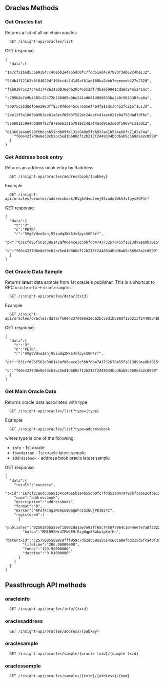 ## Oracles Methods

### Get Oracles list
Returns a list of all on chain oracles

```
  GET /insight-api/oracles/list
```

GET response:
```
{
  "data":[
    "1e7cf21a6d535a9154cc46e5b2e4a55db0fc7fdd51ad479798bf3eb62c4be132",
    "53db4f12162e6f84620df195cc4c7d149af61ae189ba2deb7eeeeeeb427e7320",
    "fab81975c27c46d3748631ad836ebb20c46bc2af7dbaeb9841cdaec84a5241ac",
    "c789b8e7e9b4505c22472b238d05a06e241e004149886936a240c564330fca8a",
    "ab975cabd0dfbee2980ff85784dde45c67605ef464fa1edc3d451fc215f1513d",
    "2de11f3a10d3b09b2ae61a8ecf05b8f5824c24aafc41aac621e0a758dad7dfbc",
    "526801239e4d0d08f82fd786e632167919214daf4acd96e3c0df59694c31ad12",
    "613662aaee978f6b6cbb51cd009fe131c840e5fc6937a41b534e68fc21d5a74a",
    "f60e4237d0e8e30cb2bc5ed1b688df12b213f2448034bbd6ab5c569d8a2c0599"
  ]
}
```

### Get Address book entry
Returns an address book entry by Raddress

```
  GET /insight-api/oracles/addressbook/{pubkey}
```

Example
```
  GET /insight-api/oracles/oracles/addressbook/RVg6Vdvo2enj95zudq2Wk5JvfpysSGP4rf
```

GET response:
```
{
  "data":{
    "t":"R",
    "n":"PETR",
    "r":"RVg6Vdvo2enj95zudq2Wk5JvfpysSGP4rf",
    "pk":"031cfd95f561d386142af06e4ce2c5bbfdb4743732670455f1813d99ea0b3015f1",
    "o":"f60e4237d0e8e30cb2bc5ed1b688df12b213f2448034bbd6ab5c569d8a2c0599"
  }
}
```

### Get Oracle Data Sample
Returns latest data sample from 1st oracle's publisher. This is a shortcut to RPC ```oracleinfo``` -> ```oraclesamples```

```
  GET /insight-api/oracles/data/{txid}
```

Example
```
  GET /insight-api/oracles/oracles/data/f60e4237d0e8e30cb2bc5ed1b688df12b213f2448034bbd6ab5c569d8a2c0599
```

GET response:
```
{
  "data":{
    "t":"R",
    "n":"PETR",
    "r":"RVg6Vdvo2enj95zudq2Wk5JvfpysSGP4rf",
    "pk":"031cfd95f561d386142af06e4ce2c5bbfdb4743732670455f1813d99ea0b3015f1",
    "o":"f60e4237d0e8e30cb2bc5ed1b688df12b213f2448034bbd6ab5c569d8a2c0599"
  }
}
```

### Get Main Oracle Data
Returns oracle data associated with type

```
  GET /insight-api/oracles/list?type={type}
```

Example
```
  GET /insight-api/oracles/list?type=addressbook
```

where type is one of the following:

- ```info``` - 1st oracle
- ```foundation``` - 1st oracle latest sample
- ```addressbook``` - address book oracle latest sample

GET response:
```
{
  "data":{
    "result":"success",
    "txid":"1e7cf21a6d535a9154cc46e5b2e4a55db0fc7fdd51ad479798bf3eb62c4be132",
    "name":"addressbook",
    "description":"addressbook",
    "format":"D",
    "marker":"RPofXcng3McApu9QagWhozbzUUjP83BJ4C",
    "registered":[
      {
        "publisher":"0256380ba5eef15002da1ae7e93ff65c745073964c1e44e67e7a8f3322036d5dbb",
        "baton":"RM1R95Nr47Fm9E9rRzgWqp5BwkutpKefHn",
        "batontxid":"c25750055898c8fff959c7db2dd59a15b14c66ca9efbd215d5fca4bf3a430f17",
        "lifetime":"200.00000000",
        "funds":"199.99000000",
        "datafee":"0.01000000"
      }
    ]
  }
}
```

## Passthrough API methods

### oracleinfo

```
  GET /insight-api/oracles/info/{txid}
```

### oraclesaddress

```
  GET /insight-api/oracles/address/{pubkey}
```

### oraclesample

```
  GET /insight-api/oracles/sample/{oracle txid}/{sample txid}
```

### oraclessample

```
  GET /insight-api/oracles/samples/{txid}/{address}/{num}
```